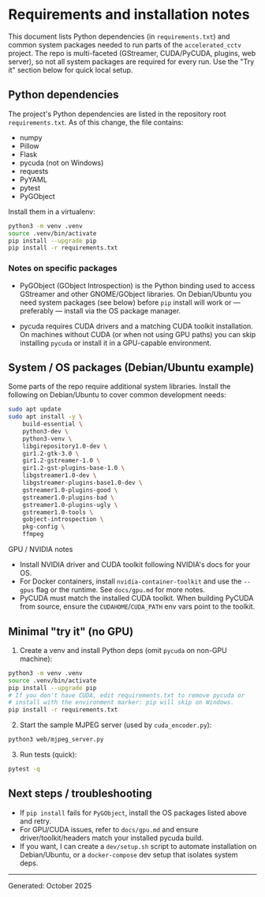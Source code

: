 # Requirements and installation notes

This document lists Python dependencies (in `requirements.txt`) and common system
packages needed to run parts of the `accelerated_cctv` project. The repo is
multi-faceted (GStreamer, CUDA/PyCUDA, plugins, web server), so not all
system packages are required for every run. Use the "Try it" section below
for quick local setup.

## Python dependencies
The project's Python dependencies are listed in the repository root
`requirements.txt`. As of this change, the file contains:

- numpy
- Pillow
- Flask
- pycuda (not on Windows)
- requests
- PyYAML
- pytest
- PyGObject

Install them in a virtualenv:

```bash
python3 -m venv .venv
source .venv/bin/activate
pip install --upgrade pip
pip install -r requirements.txt
```

### Notes on specific packages
- PyGObject (GObject Introspection) is the Python binding used to access GStreamer
  and other GNOME/GObject libraries. On Debian/Ubuntu you need system packages
  (see below) before `pip` install will work or — preferably — install via the
  OS package manager.

- pycuda requires CUDA drivers and a matching CUDA toolkit installation. On
  machines without CUDA (or when not using GPU paths) you can skip installing
  `pycuda` or install it in a GPU-capable environment.

## System / OS packages (Debian/Ubuntu example)
Some parts of the repo require additional system libraries. Install the
following on Debian/Ubuntu to cover common development needs:

```bash
sudo apt update
sudo apt install -y \
    build-essential \
    python3-dev \
    python3-venv \
    libgirepository1.0-dev \
    gir1.2-gtk-3.0 \
    gir1.2-gstreamer-1.0 \
    gir1.2-gst-plugins-base-1.0 \
    libgstreamer1.0-dev \
    libgstreamer-plugins-base1.0-dev \
    gstreamer1.0-plugins-good \
    gstreamer1.0-plugins-bad \
    gstreamer1.0-plugins-ugly \
    gstreamer1.0-tools \
    gobject-introspection \
    pkg-config \
    ffmpeg
```

GPU / NVIDIA notes
- Install NVIDIA driver and CUDA toolkit following NVIDIA's docs for your OS.
- For Docker containers, install `nvidia-container-toolkit` and use the
  `--gpus` flag or the runtime. See `docs/gpu.md` for more notes.
- PyCUDA must match the installed CUDA toolkit. When building PyCUDA from
  source, ensure the `CUDAHOME`/`CUDA_PATH` env vars point to the toolkit.

## Minimal "try it" (no GPU)
1. Create a venv and install Python deps (omit `pycuda` on non-GPU machine):

```bash
python3 -m venv .venv
source .venv/bin/activate
pip install --upgrade pip
# If you don't have CUDA, edit requirements.txt to remove pycuda or
# install with the environment marker: pip will skip on Windows.
pip install -r requirements.txt
```

2. Start the sample MJPEG server (used by `cuda_encoder.py`):

```bash
python3 web/mjpeg_server.py
```

3. Run tests (quick):

```bash
pytest -q
```

## Next steps / troubleshooting
- If `pip install` fails for `PyGObject`, install the OS packages listed above
  and retry.
- For GPU/CUDA issues, refer to `docs/gpu.md` and ensure driver/toolkit/headers
  match your installed pycuda build.
- If you want, I can create a `dev/setup.sh` script to automate installation on
  Debian/Ubuntu, or a `docker-compose` dev setup that isolates system deps.

---
Generated: October 2025
